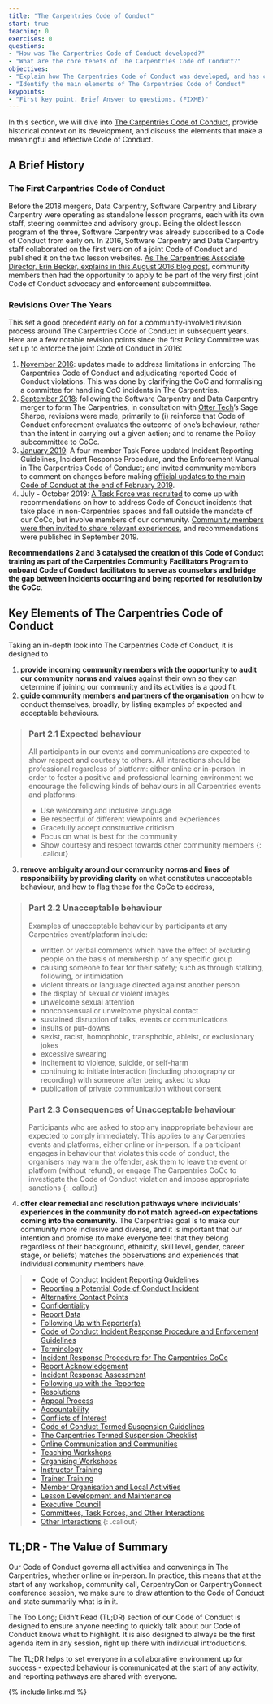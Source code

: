 ```yaml
---
title: "The Carpentries Code of Conduct"
start: true
teaching: 0
exercises: 0
questions:
- "How was The Carpentries Code of Conduct developed?"
- "What are the core tenets of The Carpentries Code of Conduct?"
objectives:
- "Explain how The Carpentries Code of Conduct was developed, and has changed over the years"
- "Identify the main elements of The Carpentries Code of Conduct"
keypoints:
- "First key point. Brief Answer to questions. (FIXME)"
---
```


In this section, we will dive into [The Carpentries Code of Conduct](https://docs.carpentries.org/topic_folders/policies/index_coc.html), provide historical context on its development, and discuss the elements that make a meaningful and effective Code of Conduct. 

## A Brief History

### The First Carpentries Code of Conduct 

Before the 2018 mergers, Data Carpentry, Software Carpentry and Library Carpentry were operating as standalone lesson programs, each with its own staff, steering committee and advisory group. Being the oldest lesson program of the three, Software Carpentry was already subscribed to a Code of Conduct from early on. In 2016, Software Carpentry and Data Carpentry staff collaborated on the first version of a joint Code of Conduct and published it on the two lesson websites. [As The Carpentries Associate Director, Erin Becker, explains in this August 2016 blog post](https://datacarpentry.org/blog/2016/08/code-of-conduct), community members then had the opportunity to apply to be part of the very first joint Code of Conduct advocacy and enforcement subcommittee.

### Revisions Over The Years

This set a good precedent early on for a community-involved revision process around The Carpentries Code of Conduct in subsequent years. Here are a few notable revision points since the first Policy Committee was set up to enforce the joint Code of Conduct in 2016:
1. [November 2016](https://datacarpentry.org/blog/2016/11/how-we-wrote-our-code-of-conduct): updates made to address limitations in enforcing The Carpentries Code of Conduct and adjudicating reported Code of Conduct violations. This was done by clarifying the CoC and formalising a committee for handling CoC incidents in The Carpentries.
2. [September 2018](https://carpentries.org/blog/2018/09/coc-revision-release/): following the Software Carpentry and Data Carpentry merger to form The Carpentries, in consultation with [Otter Tech](https://otter.technology/)’s Sage Sharpe, revisions were made, primarily to (i) reinforce that Code of Conduct enforcement evaluates the outcome of one’s behaviour, rather than the intent in carrying out a given action; and to rename the Policy subcommittee to CoCc.
3. [January 2019](https://carpentries.org/blog/2019/01/coc-documentation-rfc/): A four-member Task Force updated Incident Reporting Guidelines, Incident Response Procedure, and the Enforcement Manual in The Carpentries Code of Conduct; and invited community members to comment on changes before making [official updates to the main Code of Conduct at the end of February 2019](https://carpentries.org/blog/2019/02/coc-documentation-release/).
4. July - October 2019: [A Task Force was recruited](https://carpentries.org/blog/2019/07/incidents-outside-cocc-mandate/) to come up with recommendations on how to address Code of Conduct incidents that take place in non-Carpentries spaces and fall outside the mandate of our CoCc, but involve members of our community. [Community members were then invited to share relevant experiences](https://carpentries.org/blog/2019/08/collecting-incidents-community/), and recommendations were published in September 2019. 

**Recommendations 2 and 3 catalysed the creation of this Code of Conduct training as part of the Carpentries Community Facilitators Program to onboard Code of Conduct facilitators to serve as counselors and bridge the gap between incidents occurring and being reported for resolution by the CoCc**.

## Key Elements of The Carpentries Code of Conduct

Taking an in-depth look into The Carpentries Code of Conduct, it is designed to 

1. **provide incoming community members with the opportunity to audit our community norms and values** against their own so they can determine if joining our community and its activities is a good fit. 
2. **guide community members and partners of the organisation** on how to conduct themselves, broadly, by listing examples of expected and acceptable behaviours. 
 
  >### Part 2.1 Expected behaviour
  >
  >All participants in our events and communications are expected to show respect and courtesy to others. All interactions should be professional regardless of platform: either online or in-person. In order to foster a positive and professional learning environment we encourage the following kinds of behaviours in all Carpentries events and platforms:
  > - Use welcoming and inclusive language
  > - Be respectful of different viewpoints and experiences
  > - Gracefully accept constructive criticism
  > - Focus on what is best for the community
  > - Show courtesy and respect towards other community members
  {: .callout}

3. **remove ambiguity around our community norms and lines of responsibility by providing clarity** on what constitutes unacceptable behaviour, and how to flag these for the CoCc to address, 

  >### Part 2.2 Unacceptable behaviour
  >
  >Examples of unacceptable behaviour by participants at any Carpentries event/platform include:
  > - written or verbal comments which have the effect of excluding people on the basis of membership of any specific group
  > - causing someone to fear for their safety; such as through stalking, following, or intimidation
  > - violent threats or language directed against another person
  > - the display of sexual or violent images
  > - unwelcome sexual attention
  > - nonconsensual or unwelcome physical contact
  > - sustained disruption of talks, events or communications
  > - insults or put-downs
  > - sexist, racist, homophobic, transphobic, ableist, or exclusionary jokes
  > - excessive swearing
  > - incitement to violence, suicide, or self-harm
  > - continuing to initiate interaction (including photography or recording) with someone after being asked to stop
  > - publication of private communication without consent
  >
  >### Part 2.3 Consequences of Unacceptable behaviour
  >
  >Participants who are asked to stop any inappropriate behaviour are expected to comply immediately. This applies to any Carpentries events and platforms, either online or in-person. If a participant engages in behaviour that violates this code of conduct, the organisers may warn the offender, ask them to leave the event or platform (without refund), or engage The Carpentries CoCc to investigate the Code of Conduct violation and impose appropriate sanctions
  {: .callout}

4. **offer clear remedial and resolution pathways where individuals’ experiences in the community do not match agreed-on expectations coming into the community**. The Carpentries goal is to make our community more inclusive and diverse, and it is important that our intention and promise (to make everyone feel that they belong regardless of their background, ethnicity, skill level, gender, career stage, or beliefs) matches the observations and experiences that individual community members have.

  > - [Code of Conduct Incident Reporting Guidelines](https://docs.carpentries.org/topic_folders/policies/incident-reporting.html)
  > - [Reporting a Potential Code of Conduct Incident](https://docs.carpentries.org/topic_folders/policies/incident-reporting.html#reporting-a-potential-code-of-conduct-incident)
  > - [Alternative Contact Points](https://docs.carpentries.org/topic_folders/policies/incident-reporting.html#alternative-contact-points)
  > - [Confidentiality](https://docs.carpentries.org/topic_folders/policies/incident-reporting.html#confidentiality)
  > - [Report Data](https://docs.carpentries.org/topic_folders/policies/incident-reporting.html#report-data)
  > - [Following Up with Reporter(s)](https://docs.carpentries.org/topic_folders/policies/incident-reporting.html#following-up-with-reporter-s)
  > - [Code of Conduct Incident Response Procedure and Enforcement Guidelines](https://docs.carpentries.org/topic_folders/policies/enforcement-guidelines.html)
  > - [Terminology](https://docs.carpentries.org/topic_folders/policies/enforcement-guidelines.html#terminology)
  > - [Incident Response Procedure for The Carpentries CoCc](https://docs.carpentries.org/topic_folders/policies/enforcement-guidelines.html#incident-response-procedure-for-the-carpentries-code-of-conduct-committee)
  > - [Report Acknowledgement](https://docs.carpentries.org/topic_folders/policies/enforcement-guidelines.html#report-acknowledgement)
  > - [Incident Response Assessment](https://docs.carpentries.org/topic_folders/policies/enforcement-guidelines.html#incident-response-assessment)
  > - [Following up with the Reportee](https://docs.carpentries.org/topic_folders/policies/enforcement-guidelines.html#following-up-with-the-reportee)
  > - [Resolutions](https://docs.carpentries.org/topic_folders/policies/enforcement-guidelines.html#resolutions)
  > - [Appeal Process](https://docs.carpentries.org/topic_folders/policies/enforcement-guidelines.html#appeal-process)
  > - [Accountability](https://docs.carpentries.org/topic_folders/policies/enforcement-guidelines.html#accountability)
  > - [Conflicts of Interest](https://docs.carpentries.org/topic_folders/policies/enforcement-guidelines.html#conflicts-of-interest)
  > - [Code of Conduct Termed Suspension Guidelines](https://docs.carpentries.org/topic_folders/policies/termed-suspension.html)
  > - [The Carpentries Termed Suspension Checklist](https://docs.carpentries.org/topic_folders/policies/termed-suspension.html#the-carpentries-termed-suspension-checklist)
  > - [Online Communication and Communities](https://docs.carpentries.org/topic_folders/policies/termed-suspension.html#online-communication-and-communities)
  > - [Teaching Workshops](https://docs.carpentries.org/topic_folders/policies/termed-suspension.html#teaching-workshops)
  > - [Organising Workshops](https://docs.carpentries.org/topic_folders/policies/termed-suspension.html#organising-workshops)
  > - [Instructor Training](https://docs.carpentries.org/topic_folders/policies/termed-suspension.html#instructor-training)
  > - [Trainer Training](https://docs.carpentries.org/topic_folders/policies/termed-suspension.html#trainer-training)
  > - [Member Organisation and Local Activities](https://docs.carpentries.org/topic_folders/policies/termed-suspension.html#member-organisation-and-local-activities)
  > - [Lesson Development and Maintenance](https://docs.carpentries.org/topic_folders/policies/termed-suspension.html#lesson-development-and-maintenance)
  > - [Executive Council](https://docs.carpentries.org/topic_folders/policies/termed-suspension.html#executive-council)
  > - [Committees, Task Forces, and Other Interactions](https://docs.carpentries.org/topic_folders/policies/termed-suspension.html#committees-task-forces-and-other-interactions)
  > - [Other Interactions](https://docs.carpentries.org/topic_folders/policies/termed-suspension.html#other-interactions)
  {: .callout}
  
## TL;DR - The Value of Summary

Our Code of Conduct governs all activities and convenings in The Carpentries, whether online or in-person. In practice, this means that at the start of any workshop, community call, CarpentryCon or CarpentryConnect conference session, we make sure to draw attention to the Code of Conduct and state summarily what is in it.

The Too Long; Didn’t Read (TL;DR) section of our Code of Conduct is designed to ensure anyone needing to quickly talk about our Code of Conduct knows what to highlight. It is also designed to always be the first agenda item in any session, right up there with individual introductions.

The TL;DR helps to set everyone in a collaborative environment up for success - expected behaviour is communicated at the start of any activity, and reporting pathways are shared with everyone.



{% include links.md %}
